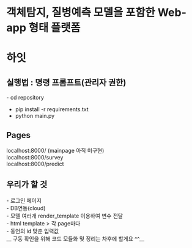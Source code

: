 # 객체탐지, 질병예측 모델을 포함한 Web-app 형태 플랫폼



<h1 center> 하잇 </h1>
  
  <h2>실행법 : 
  명령 프롬프트(관리자 권한)</h2>
- cd repository
  
  - pip install -r requirements.txt
  - python main.py

  <h2>Pages </h2>
  
  localhost:8000/ (mainpage 아직 미구현)<br>
  localhost:8000/survey<br>
  localhost:8000/predict<br>

<h2> 우리가 할 것 </h2>
 - 로그인 페이지 <br>
 - DB연동(cloud) <br>
 - 모델 여러개 render_template 이용하여 변수 전달 <br>
 - html template > 각 page마다 <br>
 - 동언의 id 맞춘 입력값 <br>
 __ 구동 확인을 위해 코드 모듈화 및 정리는 차후에 할게요 ^^__